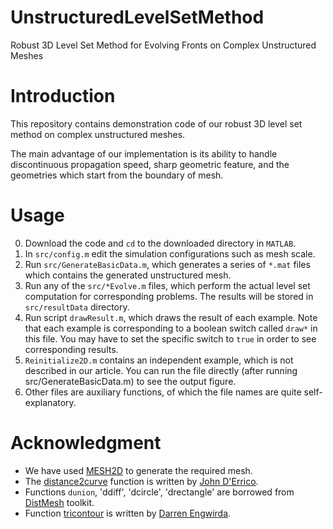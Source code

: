 # UnstructuredLevelSetMethod
Robust 3D Level Set Method for Evolving Fronts on Complex Unstructured Meshes

# Introduction

This repository contains demonstration code of our robust 3D level set method on complex unstructured meshes.

The main advantage of our implementation is its ability to handle discontinuous propagation speed, sharp geometric feature, and the geometries which start from the boundary of mesh.

# Usage

0. Download the code and `cd` to the downloaded directory in `MATLAB`.
1. In `src/config.m` edit the simulation configurations such as mesh scale.
2. Run `src/GenerateBasicData.m`, which generates a series of `*.mat` files which contains the generated unstructured mesh.
3. Run any of the `src/*Evolve.m`	 files, which perform the actual level set computation for corresponding problems. The results will be stored in `src/resultData` directory.
4. Run script `drawResult.m`, which draws the result of each example. Note that each example is corresponding to a boolean switch called `draw*` in this file. You may have to set the specific switch to `true` in order to see corresponding results.
5. `Reinitialize2D.m` contains an independent example, which is not described in our article. You can run the file directly (after running src/GenerateBasicData.m) to see the output figure.
6. Other files are auxiliary functions, of which the file names are quite self-explanatory.


# Acknowledgment

+ We have used [MESH2D](https://github.com/dengwirda/mesh2d) to generate the required mesh.
+ The [distance2curve](https://ww2.mathworks.cn/matlabcentral/fileexchange/34869-distance2curve) function is written by [John D'Errico](https://ww2.mathworks.cn/matlabcentral/profile/authors/869215-john-d-errico).
+ Functions `dunion`, 'ddiff', 'dcircle', 'drectangle' are borrowed from [DistMesh](http://persson.berkeley.edu/distmesh/) toolkit.
+ Function [tricontour](https://ww2.mathworks.cn/matlabcentral/fileexchange/10408-contours-for-triangular-grids) is written by [Darren Engwirda](https://ww2.mathworks.cn/matlabcentral/profile/authors/870403-darren-engwirda).
